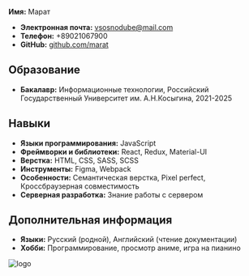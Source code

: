 **Имя:** Марат  
- **Электронная почта:** vsosnodube@mail.com
- **Телефон:** +89021067900
- **GitHub:** [github.com/marat](https://github.com/marat)

## Образование
- **Бакалавр:** Информационные технологии, Российский Государственный Университет им. А.Н.Косыгина, 2021-2025

## Навыки
- **Языки программирования:** JavaScript
- **Фреймворки и библиотеки:** React, Redux, Material-UI
- **Верстка:** HTML, CSS, SASS, SCSS
- **Инструменты:** Figma, Webpack
- **Особенности:** Семантическая верстка, Pixel perfect, Кроссбраузерная совместимость
- **Серверная разработка:** Знание работы с сервером

## Дополнительная информация
- **Языки:** Русский (родной), Английский (чтение документации)
- **Хобби:** Программирование, просмотр аниме, игра на пианино
  
![logo](https://www.cloudfrl.com/content/images/2023/12/IMG_5141.gif)
